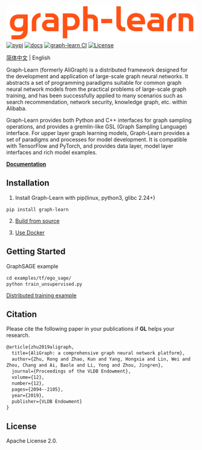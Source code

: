 ![GL](graphlearn/docs/images/graph-learn.png)
[![pypi](https://img.shields.io/pypi/v/graph-learn.svg)](https://pypi.org/project/graph-learn/)
[![docs](https://img.shields.io/badge/docs-latest-brightgreen.svg)](https://graph-learn.readthedocs.io/en/latest/)
[![graph-learn CI](https://github.com/alibaba/graph-learn/workflows/graph-learn%20CI/badge.svg)](https://github.com/alibaba/graph-learn/actions)
[![License](https://img.shields.io/badge/License-Apache%202.0-blue.svg)](https://github.com/alibaba/graph-learn/blob/master/LICENSE)

[简体中文](README_cn.md) | English

Graph-Learn (formerly AliGraph) is a distributed framework designed for the development and application of large-scale graph neural networks.
It abstracts a set of programming paradigms suitable for common graph neural network models from the practical problems of large-scale graph training, and has been successfully applied to many scenarios such as search recommendation, network security, knowledge graph, etc. within Alibaba.

Graph-Learn provides both Python and C++ interfaces for graph sampling operations, and provides a gremlin-like GSL (Graph Sampling Language) interface. For upper layer graph learning models, Graph-Learn provides a set of paradigms and processes for model development. It is compatible with TensorFlow and PyTorch, and provides data layer, model layer interfaces and rich model examples.


[**Documentation**](https://graph-learn.readthedocs.io/en/latest/)

## Installation

1. Install Graph-Learn with pip(linux, python3, glibc 2.24+)
```
pip install graph-learn
```

2. [Build from source](graphlearn/docs/en/install.md)

3. [Use Docker](graphlearn/docs/en/install.md)


## Getting Started
GraphSAGE example
```
cd examples/tf/ego_sage/
python train_unsupervised.py
```

[Distributed training example](graphlearn/docs/en/algo/tf/k8s.md)



## Citation

Please cite the following paper in your publications if **GL** helps your research.

```
@article{zhu2019aligraph,
  title={AliGraph: a comprehensive graph neural network platform},
  author={Zhu, Rong and Zhao, Kun and Yang, Hongxia and Lin, Wei and Zhou, Chang and Ai, Baole and Li, Yong and Zhou, Jingren},
  journal={Proceedings of the VLDB Endowment},
  volume={12},
  number={12},
  pages={2094--2105},
  year={2019},
  publisher={VLDB Endowment}
}
```

## License

Apache License 2.0.
